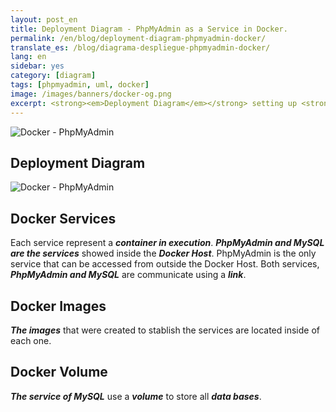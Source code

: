 ```yaml
---
layout: post_en
title: Deployment Diagram - PhpMyAdmin as a Service in Docker.
permalink: /en/blog/deployment-diagram-phpmyadmin-docker/
translate_es: /blog/diagrama-despliegue-phpmyadmin-docker/
lang: en
sidebar: yes
category: [diagram]
tags: [phpmyadmin, uml, docker]
image: /images/banners/docker-og.png
excerpt: <strong><em>Deployment Diagram</em></strong> setting up <strong><em>PhpMyAdmin as a Service</em></strong> inside the <strong><em>Docker infrastructure</em></strong>.
---
```


<img src="{{ site.baseurl }}/images/banners/docker-lamp-phpmyadmin.png" title="Docker - PhpMyAdmin" name="Docker - PhpMyAdmin" />

## Deployment Diagram
<img src="{{ site.baseurl }}/images/diagrams/docker-phpmyadmin.png" title="Docker - PhpMyAdmin" name="Docker - PhpMyAdmin" />

## Docker Services
Each service represent a **_container in execution_**. **_PhpMyAdmin and MySQL are the services_** showed inside the **_Docker Host_**. PhpMyAdmin is the only service that can be accessed from outside the Docker Host. Both services, **_PhpMyAdmin and MySQL_** are communicate using a **_link_**.

## Docker Images
**_The images_** that were created to stablish the services are located inside of each one.

## Docker Volume
**_The service of MySQL_** use a **_volume_** to store all **_data bases_**.